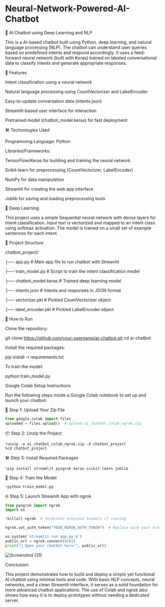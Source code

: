 # Neural-Network-Powered-AI-Chatbot

🤖 AI Chatbot using Deep Learning and NLP

This is a AI-based chatbot built using Python, deep learning, and natural language processing (NLP). The chatbot can understand user queries based on predefined intents and respond accordingly. It uses a feed-forward neural network (built with Keras) trained on labeled conversational data to classify intents and generate appropriate responses.


📌 Features

Intent classification using a neural network

Natural language processing using CountVectorizer and LabelEncoder

Easy-to-update conversation data (intents.json)

Streamlit-based user interface for interaction

Pretrained model (chatbot_model.keras) for fast deployment


🛠️ Technologies Used

Programming Language: Python

Libraries/Frameworks:

TensorFlow/Keras for building and training the neural network

Scikit-learn for preprocessing (CountVectorizer, LabelEncoder)

NumPy for data manipulation

Streamlit for creating the web app interface

Joblib for saving and loading preprocessing tools

🧠 Deep Learning

This project uses a simple Sequential neural network with dense layers for intent classification. Input text is vectorized and mapped to an intent class using softmax activation. The model is trained on a small set of example sentences for each intent.

📁 Project Structure

chatbot_project/

├── app.py                  # Main app file to run chatbot with Streamlit

├── train_model.py          # Script to train the intent classification model

├── chatbot_model.keras     # Trained deep learning model

├── intents.json            # Intents and responses in JSON format

├── vectorizer.pkl          # Pickled CountVectorizer object

├── label_encoder.pkl       # Pickled LabelEncoder object


🚀 How to Run

Clone the repository:

git clone https://github.com/your-username/ai-chatbot.git
cd ai-chatbot

Install the required packages:

pip install -r requirements.txt

To train the model:

python train_model.py


 Google Colab Setup Instructions
 
Run the following steps inside a Google Colab notebook to set up and launch your chatbot:

📁 Step 1: Upload Your Zip File

```python
from google.colab import files
uploaded = files.upload()  # Upload ai_chatbot_colab_ngrok.zip
```

📦 Step 2: Unzip the Project

```
!unzip -o ai_chatbot_colab_ngrok.zip -d chatbot_project
%cd chatbot_project
```

🛠️ Step 3: Install Required Packages

```
!pip install streamlit pyngrok keras scikit-learn joblib
```

🧠 Step 4: Train the Model

```python
!python train_model.py
```

🌐 Step 5: Launch Streamlit App with ngrok

```python
from pyngrok import ngrok
import os

!killall ngrok  # Terminate previous tunnels if running

ngrok.set_auth_token("YOUR_NGROK_AUTH_TOKEN")  # Replace with your actual ngrok token

os.system('streamlit run app.py &')
public_url = ngrok.connect(8501)
print("🔗 Open your chatbot here:", public_url)
```


![Screenshot (31)](https://github.com/user-attachments/assets/438c6c82-0f18-431a-8c70-cc293c636872)






Conclusion:

This project demonstrates how to build and deploy a simple yet functional AI chatbot using minimal tools and code. With basic NLP concepts, neural networks, and a clean Streamlit interface, it serves as a solid foundation for more advanced chatbot applications. The use of Colab and ngrok also shows how easy it is to deploy prototypes without needing a dedicated server.

